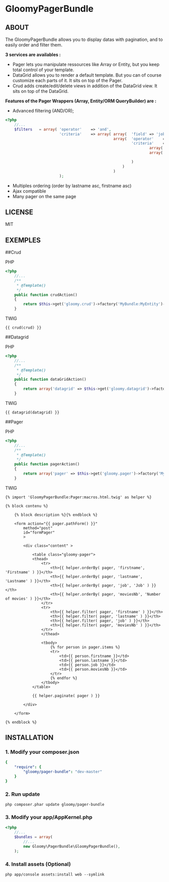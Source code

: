 GloomyPagerBundle
=================

ABOUT
-----

The GloomyPagerBundle allows you to display datas with pagination, and to easily order and filter them.

**3 services are availables :**
- Pager lets you manipulate ressources like Array or Entity, but you keep total control of your template.
- DataGrid allows you to render a default template. But you can of course customize each parts of it. It sits on top of the Pager.
- Crud adds create/edit/delete views in addition of the DataGrid view. It sits on top of the DataGrid.

**Features of the Pager Wrappers (Array, Entity/ORM QueryBuilder) are :**
- Advanced filtering (AND/OR);

``` php
<?php
    //...
    $filters   = array( 'operator'    => 'and',
                        'criteria'    => array( array(  'field' => 'job', 'operator' => 'contains', 'value' => 'Director' ),
                                                array(  'operator'    => 'or',
                                                        'criteria'    => array(
                                                                array( 'field' => 'firstname', 'operator' => 'contains', 'value' => 'y' ),
                                                                array( 'field' => 'moviesNb', 'operator' => 'less', 'value' => 30 ),

                                                        )
                                                    )
                                                )
                        );
```

- Multiples ordering (order by lastname asc, firstname asc)
- Ajax compatible
- Many pager on the same page

LICENSE
-------

MIT

EXEMPLES
--------

##Crud

PHP

``` php
<?php
    //...
    /**
     * @Template()
     */
    public function crudAction()
    {
        return $this->get('gloomy.crud')->factory('MyBundle:MyEntity')->handle();
    }
```

TWIG

    {{ crud(crud) }}

##Datagrid

PHP 

``` php
<?php
    //...
    /**
     * @Template()
     */
    public function dataGridAction()
    {
        return array('datagrid' => $this->get('gloomy.datagrid')->factory('MyBundle:MyEntity'));
    }
```

TWIG

    {{ datagrid(datagrid) }}

##Pager

PHP

``` php
<?php
    //...
    /**
     * @Template()
     */
    public function pagerAction()
    {
        return array('pager' => $this->get('gloomy.pager')->factory('MyBundle:MyEntity'));
    }
```

TWIG

    {% import 'GloomyPagerBundle:Pager:macros.html.twig' as helper %}

    {% block contenu %}

        {% block description %}{% endblock %}

        <form action="{{ pager.pathForm() }}"
            method="post"
            id="formPager"
            >

            <div class="content" >

                <table class="gloomy-pager">
                <thead>
                    <tr>
                        <th>{{ helper.orderBy( pager, 'firstname', 'Firstname' ) }}</th>
                        <th>{{ helper.orderBy( pager, 'lastname', 'Lastname' ) }}</th>
                        <th>{{ helper.orderBy( pager, 'job', 'Job' ) }}</th>
                        <th>{{ helper.orderBy( pager, 'moviesNb', 'Number of movies' ) }}</th>
                    </tr>
                    <tr>
                        <th>{{ helper.filter( pager, 'firstname' ) }}</th>
                        <th>{{ helper.filter( pager, 'lastname' ) }}</th>
                        <th>{{ helper.filter( pager, 'job' ) }}</th>
                        <th>{{ helper.filter( pager, 'moviesNb' ) }}</th>
                    </tr>
                    </thead>

                    <tbody>
                        {% for person in pager.items %}
                        <tr>
                            <td>{{ person.firstname }}</td>
                            <td>{{ person.lastname }}</td>
                            <td>{{ person.job }}</td>
                            <td>{{ person.moviesNb }}</td>
                        </tr>
                        {% endfor %}
                    </tbody>
                </table>

                {{ helper.paginate( pager ) }}

            </div>

        </form>

    {% endblock %}

INSTALLATION
------------

### 1. Modify your composer.json

``` yaml
{
    "require": {
        "gloomy/pager-bundle": "dev-master"
    }
}
```

### 2. Run update

    php composer.phar update gloomy/pager-bundle

### 3. Modify your app/AppKernel.php

``` php
<?php
    //...
    $bundles = array(
        //...
        new Gloomy\PagerBundle\GloomyPagerBundle(),
    );
```

### 4. Install assets (Optional)

    php app/console assets:install web --symlink
